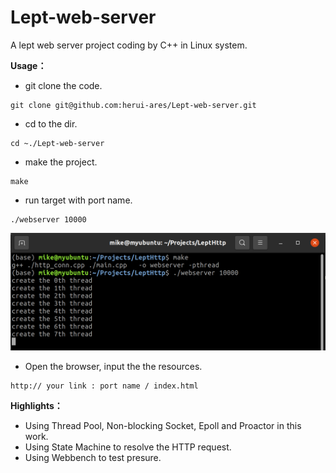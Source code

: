 # Lept-web-server
A lept web server project coding by C++ in Linux system.

**Usage：**

- git clone the code.

```
git clone git@github.com:herui-ares/Lept-web-server.git
```

- cd to the dir.

```
cd ~./Lept-web-server
```

- make the project.

```
make
```

- run target with port name.

```
./webserver 10000
```

[![usage_sample](https://github.com/M3stark/LeptHttp/raw/main/resources/screenshoot/usage_sample.png)](https://github.com/M3stark/LeptHttp/blob/main/resources/screenshoot/usage_sample.png)

- Open the browser, input the the resources.

```
http:// your link : port name / index.html
```



**Highlights：**

- Using Thread Pool, Non-blocking Socket, Epoll and Proactor in this work.
- Using State Machine to resolve the HTTP request.
- Using Webbench to test presure.
